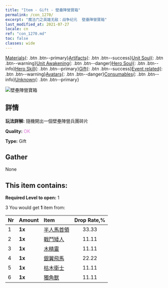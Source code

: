 ```yaml
---
title: "Item - Gift - 壁壘陣營寶箱"
permalink: /con_1270/
excerpt: "魔法门之英雄无敌：战争纪元  壁壘陣營寶箱"
last_modified_at: 2021-07-27
locale: cn
ref: "con_1270.md"
toc: false
classes: wide
---
```

 [Materials](/ItemsCN/){: .btn .btn--primary}[Artifacts](/ItemsCN/Artifacts/){: .btn .btn--success}[Unit Soul](/ItemsCN/UnitSoul/){: .btn .btn--warning}[Unit Awakening](/ItemsCN/UnitAwakening/){: .btn .btn--danger}[Hero Soul](/ItemsCN/HeroSoul/){: .btn .btn--info}[Hero Skill](/ItemsCN/HeroSkill/){: .btn .btn--primary}[Gift](/ItemsCN/Gift/){: .btn .btn--success}[Event related](/ItemsCN/Events/){: .btn .btn--warning}[Avatars](/ItemsCN/Avatars/){: .btn .btn--danger}[Consumables](/ItemsCN/Consumables/){: .btn .btn--info}[Unknown](/ItemsCN/Unknown/){: .btn .btn--primary}

 ![壁壘陣營寶箱](/images/t/i_904002.png)

## 詳情
 **玩法詳解:** 隨機開出一個壁壘陣營兵團碎片

 **Quality:** <span style="color: #DA70D6">OK</span>

 **Type:** Gift

## Gather

  None

## This item contains:

 **Required Level to open:** 1

 3 You would get **1** item  from:

  | Nr | Amount |     Item    | Drop Rate,% |
  |:---|:-------|:------------|:---------:|
  | 1 |  **1x** | [半人馬首領](/cn/Items/unt_199/) | 33.33 | 
  | 2 |  **1x** | [戰鬥矮人](/cn/Items/unt_200/) | 11.11 | 
  | 3 |  **1x** | [木精靈](/cn/Items/unt_201/) | 11.11 | 
  | 4 |  **1x** | [銀翼飛馬](/cn/Items/unt_202/) | 22.22 | 
  | 5 |  **1x** | [枯木衛士](/cn/Items/unt_203/) | 11.11 | 
  | 6 |  **1x** | [獨角獸](/cn/Items/unt_204/) | 11.11 | 
